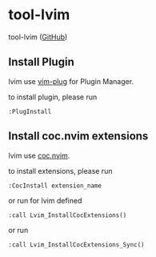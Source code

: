 # tool-lvim

tool-lvim ([GitHub](https://github.com/samwhelp/tool-lvim))



## Install Plugin

lvim use [vim-plug](https://github.com/junegunn/vim-plug) for Plugin Manager.

to install plugin, please run


``` vim
:PlugInstall
```


## Install coc.nvim extensions

lvim use [coc.nvim](https://github.com/neoclide/coc.nvim).

to install extensions, please run

``` vim
:CocInstall extension_name
```

or run for lvim defined

``` vim
:call Lvim_InstallCocExtensions()
```

or run

``` vim
:call Lvim_InstallCocExtensions_Sync()
```

